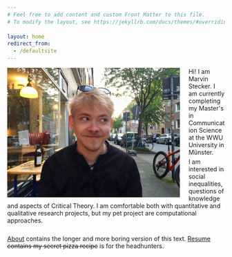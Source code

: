```yaml
---
# Feel free to add content and custom Front Matter to this file.
# To modify the layout, see https://jekyllrb.com/docs/themes/#overriding-theme-defaults

layout: home
redirect_from:
  - /defaultsite
---
```

<img src="assets/images/homepage.jpeg" alt="Picture of Marvin Stecker" align="left" width="60%" min-width="500px" style="padding: 0% 4% 2% 0%; min-width: 400px"/>  
Hi! I am Marvin Stecker.   
I am currently completing my Master's in Communication Science at the WWU University in Münster.  
<div style="padding-top: 1%"></div>
I am interested in social inequalities, questions of knowledge and aspects of Critical Theory.  I am comfortable both with quantitative and qualitative research projects, but my pet project are computational approaches.
<div style="padding-top: 5%"></div>
<a href="about">About</a> contains the longer and more boring version of this text.   
<!-- <a href="http://127.0.0.1:4000/about/emotion">This</a>  is an example of what I am currently working on.   -->
<a href="resume">Resume</a> <del>contains my secret pizza recipe</del> is for the headhunters.   
